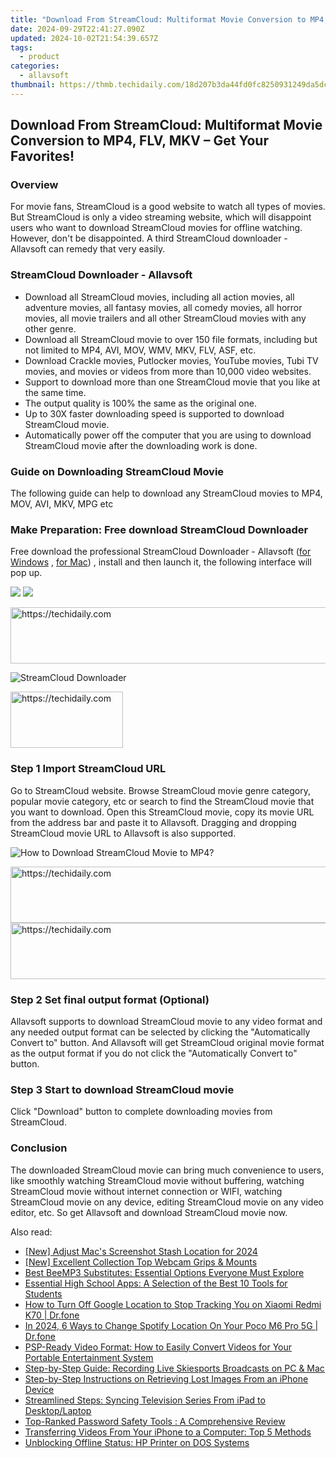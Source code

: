 ```yaml
---
title: "Download From StreamCloud: Multiformat Movie Conversion to MP4, FLV, MKV – Get Your Favorites!"
date: 2024-09-29T22:41:27.090Z
updated: 2024-10-02T21:54:39.657Z
tags:
  - product
categories:
  - allavsoft
thumbnail: https://thmb.techidaily.com/18d207b3da44fd0fc8250931249da5dc2af6883d5d5015fdec648150a4e32e74.jpg
---
```


## Download From StreamCloud: Multiformat Movie Conversion to MP4, FLV, MKV – Get Your Favorites!

### Overview

For movie fans, StreamCloud is a good website to watch all types of movies. But StreamCloud is only a video streaming website, which will disappoint users who want to download StreamCloud movies for offline watching. However, don't be disappointed. A third StreamCloud downloader - Allavsoft can remedy that very easily.

### StreamCloud Downloader - Allavsoft

* Download all StreamCloud movies, including all action movies, all adventure movies, all fantasy movies, all comedy movies, all horror movies, all movie trailers and all other StreamCloud movies with any other genre.
* Download all StreamCloud movie to over 150 file formats, including but not limited to MP4, AVI, MOV, WMV, MKV, FLV, ASF, etc.
* Download Crackle movies, Putlocker movies, YouTube movies, Tubi TV movies, and movies or videos from more than 10,000 video websites.
* Support to download more than one StreamCloud movie that you like at the same time.
* The output quality is 100% the same as the original one.
* Up to 30X faster downloading speed is supported to download StreamCloud movie.
* Automatically power off the computer that you are using to download StreamCloud movie after the downloading work is done.

### Guide on Downloading StreamCloud Movie

The following guide can help to download any StreamCloud movies to MP4, MOV, AVI, MKV, MPG etc

### Make Preparation: Free download StreamCloud Downloader

Free download the professional StreamCloud Downloader - Allavsoft ([for Windows](https://tools.techidaily.com/allavsoft/products/) , [for Mac](https://tools.techidaily.com/allavsoft/products/)) , install and then launch it, the following interface will pop up.

[![](https://www.allavsoft.com/how-to/../images/how-to/free-download-win.jpg)](https://tools.techidaily.com/allavsoft/products/) [![](https://www.allavsoft.com/how-to/../images/how-to/free-download-mac.jpg)](https://tools.techidaily.com/allavsoft/products/)

<!-- affiliate ads begin -->
<a href="https://aidotcom.pxf.io/c/5597632/2134501/19576" target="_top" id="2134501">
  <img src="//a.impactradius-go.com/display-ad/19576-2134501" border="0" alt="https://techidaily.com" width="640" height="90"/>
</a>
<img height="0" width="0" src="https://aidotcom.pxf.io/i/5597632/2134501/19576" style="position:absolute;visibility:hidden;" border="0" />
<!-- affiliate ads end -->

![StreamCloud Downloader](https://www.allavsoft.com/how-to/../images/allavsoft/screen-shot-600.jpg)

<!-- affiliate ads begin -->
<a href="https://25home.pxf.io/c/5597632/2148639/16836" target="_top" id="2148639">
  <img src="//a.impactradius-go.com/display-ad/16836-2148639" border="0" alt="https://techidaily.com" width="180" height="90"/>
</a>
<img height="0" width="0" src="https://25home.pxf.io/i/5597632/2148639/16836" style="position:absolute;visibility:hidden;" border="0" />
<!-- affiliate ads end -->

### Step 1 Import StreamCloud URL

Go to StreamCloud website. Browse StreamCloud movie genre category, popular movie category, etc or search to find the StreamCloud movie that you want to download. Open this StreamCloud movie, copy its movie URL from the address bar and paste it to Allavsoft. Dragging and dropping StreamCloud movie URL to Allavsoft is also supported.

![How to Download StreamCloud Movie to MP4?](https://www.allavsoft.com/how-to/../images/how-to/download-rtmp-video/download-rtmp-video.jpg)

<!-- affiliate ads begin -->
<a href="https://appsumo.8odi.net/c/5597632/2144288/7443" target="_top" id="2144288">
  <img src="//a.impactradius-go.com/display-ad/7443-2144288" border="0" alt="https://techidaily.com" width="728" height="90"/>
</a>
<img height="0" width="0" src="https://appsumo.8odi.net/i/5597632/2144288/7443" style="position:absolute;visibility:hidden;" border="0" />
<!-- affiliate ads end -->

<!-- affiliate ads begin -->
<a href="https://appsumo.8odi.net/c/5597632/2118325/7443" target="_top" id="2118325">
  <img src="//a.impactradius-go.com/display-ad/7443-2118325" border="0" alt="https://techidaily.com" width="728" height="90"/>
</a>
<img height="0" width="0" src="https://appsumo.8odi.net/i/5597632/2118325/7443" style="position:absolute;visibility:hidden;" border="0" />
<!-- affiliate ads end -->

### Step 2 Set final output format (Optional)

Allavsoft supports to download StreamCloud movie to any video format and any needed output format can be selected by clicking the "Automatically Convert to" button. And Allavsoft will get StreamCloud original movie format as the output format if you do not click the "Automatically Convert to" button.

### Step 3 Start to download StreamCloud movie

Click "Download" button to complete downloading movies from StreamCloud.

### Conclusion

The downloaded StreamCloud movie can bring much convenience to users, like smoothly watching StreamCloud movie without buffering, watching StreamCloud movie without internet connection or WIFI, watching StreamCloud movie on any device, editing StreamCloud movie on any video editor, etc. So get Allavsoft and download StreamCloud movie now.

<ins class="adsbygoogle"
     style="display:block"
     data-ad-format="autorelaxed"
     data-ad-client="ca-pub-7571918770474297"
     data-ad-slot="1223367746"></ins>

<ins class="adsbygoogle"
     style="display:block"
     data-ad-client="ca-pub-7571918770474297"
     data-ad-slot="8358498916"
     data-ad-format="auto"
     data-full-width-responsive="true"></ins>

<span class="atpl-alsoreadstyle">Also read:</span>
<div><ul>
<li><a href="https://screen-video-capture.techidaily.com/new-adjust-macs-screenshot-stash-location-for-2024/"><u>[New] Adjust Mac's Screenshot Stash Location for 2024</u></a></li>
<li><a href="https://some-knowledge.techidaily.com/new-excellent-collection-top-webcam-grips-and-mounts/"><u>[New] Excellent Collection Top Webcam Grips & Mounts</u></a></li>
<li><a href="https://win-cheats.techidaily.com/best-beemp3-substitutes-essential-options-everyone-must-explore/"><u>Best BeeMP3 Substitutes: Essential Options Everyone Must Explore</u></a></li>
<li><a href="https://tech-renaissance.techidaily.com/essential-high-school-apps-a-selection-of-the-best-10-tools-for-students/"><u>Essential High School Apps: A Selection of the Best 10 Tools for Students</u></a></li>
<li><a href="https://android-location-track.techidaily.com/how-to-turn-off-google-location-to-stop-tracking-you-on-xiaomi-redmi-k70-drfone-by-drfone-virtual-android/"><u>How to Turn Off Google Location to Stop Tracking You on Xiaomi Redmi K70 | Dr.fone</u></a></li>
<li><a href="https://change-location.techidaily.com/in-2024-6-ways-to-change-spotify-location-on-your-poco-m6-pro-5g-drfone-by-drfone-virtual-android/"><u>In 2024, 6 Ways to Change Spotify Location On Your Poco M6 Pro 5G | Dr.fone</u></a></li>
<li><a href="https://win-cheats.techidaily.com/psp-ready-video-format-how-to-easily-convert-videos-for-your-portable-entertainment-system/"><u>PSP-Ready Video Format: How to Easily Convert Videos for Your Portable Entertainment System</u></a></li>
<li><a href="https://win-cheats.techidaily.com/step-by-step-guide-recording-live-skiesports-broadcasts-on-pc-and-mac/"><u>Step-by-Step Guide: Recording Live Skiesports Broadcasts on PC & Mac</u></a></li>
<li><a href="https://win-cheats.techidaily.com/step-by-step-instructions-on-retrieving-lost-images-from-an-iphone-device/"><u>Step-by-Step Instructions on Retrieving Lost Images From an iPhone Device</u></a></li>
<li><a href="https://win-cheats.techidaily.com/streamlined-steps-syncing-television-series-from-ipad-to-desktoplaptop/"><u>Streamlined Steps: Syncing Television Series From iPad to Desktop/Laptop</u></a></li>
<li><a href="https://buynow-reviews.techidaily.com/top-ranked-password-safety-tools-a-comprehensive-review/"><u>Top-Ranked Password Safety Tools : A Comprehensive Review</u></a></li>
<li><a href="https://win-cheats.techidaily.com/transferring-videos-from-your-iphone-to-a-computer-top-5-methods/"><u>Transferring Videos From Your iPhone to a Computer: Top 5 Methods</u></a></li>
<li><a href="https://printer-issues.techidaily.com/unblocking-offline-status-hp-printer-on-dos-systems/"><u>Unblocking Offline Status: HP Printer on DOS Systems</u></a></li>
</ul></div>

